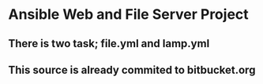 # Ansible Web and File Server Project
## There is two task; file.yml and lamp.yml
## This source is already commited to bitbucket.org

